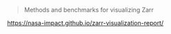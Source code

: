 > Methods and benchmarks for visualizing Zarr

https://nasa-impact.github.io/zarr-visualization-report/